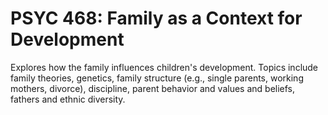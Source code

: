 # PSYC 468: Family as a Context for Development

Explores how the family influences children's development. Topics include family theories, genetics, family structure (e.g., single parents, working mothers, divorce), discipline, parent behavior and values and beliefs, fathers and ethnic diversity.